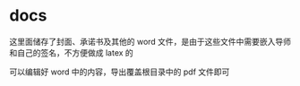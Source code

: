 # docs

这里面储存了封面、承诺书及其他的 word 文件，是由于这些文件中需要嵌入导师和自己的签名，不方便做成 latex 的



可以编辑好 word 中的内容，导出覆盖根目录中的 pdf 文件即可
